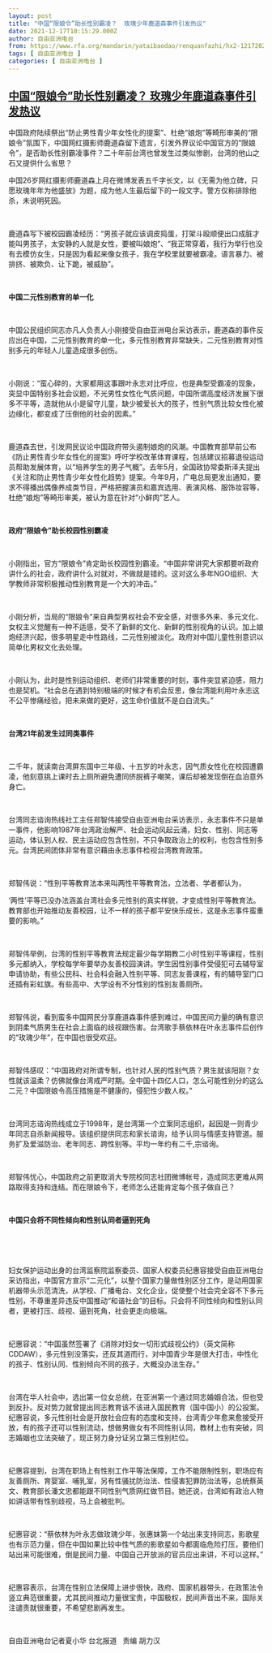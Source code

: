 ```yaml
---
layout: post
title: "中国“限娘令”助长性别霸凌？  玫瑰少年鹿道森事件引发热议"
date: 2021-12-17T10:15:29.000Z
author: 自由亚洲电台
from: https://www.rfa.org/mandarin/yataibaodao/renquanfazhi/hx2-12172021051519.html
tags: [ 自由亚洲电台 ]
categories: [ 自由亚洲电台 ]
---
```

<!--1639736129000-->
[中国“限娘令”助长性别霸凌？  玫瑰少年鹿道森事件引发热议](https://www.rfa.org/mandarin/yataibaodao/renquanfazhi/hx2-12172021051519.html)
------

<div>
<p>中国政府陆续祭出“防止男性青少年女性化的提案”、杜绝“娘炮”等畸形审美的“限娘令”氛围下，中国网红摄影师鹿道森留下遗言，引发外界议论中国官方的“限娘令”，是否助长性别霸凌事件？二十年前台湾也曾发生过类似惨剧，台湾的他山之石又提供什么省思？</p><p></p><p>中国26岁网红摄影师鹿道森上月在微博发表五千字长文，以《无需为他立碑，只愿玫瑰年年为他盛放》为题，成为他人生最后留下的一段文字。警方仅称排除他杀，未说明死因。</p><p> </p><p>鹿道森写下被校园霸凌经历：“男孩子就应该调皮捣蛋，打架斗殴顺便出口成脏才能叫男孩子，太安静的人就是女性，要被叫娘炮”、“我正常穿着，我行为举行也没有去模仿女生，只是因为看起来像女孩子，我在学校里就要被霸凌。语言暴力、被排挤、被欺负、让下跪，被威胁”。</p><p> </p><p><strong>中国二元性别教育的单一化</strong></p><p> </p><p>中国公民组织同志亦凡人负责人小刚接受自由亚洲电台采访表示，鹿道森的事件反应出在中国，二元性别教育的单一化，多元性别教育非常缺失，二元性别教育对性别多元的年轻人儿童造成很多创伤。</p><p> </p><p>小刚说：“蛮心碎的，大家都用这事跟叶永志对比呼应，也是典型受霸凌的现象，突显中国特别多社会议题，不光男性女性化气质问题，中国所谓高度经济发展下很多不平等，造就他从小是留守儿童，缺少被爱长大的孩子，性别气质比较女性化被边缘化，都变成了压倒他的社会的因素。”</p><p> </p><p>鹿道森去世，引发网民议论中国政府带头遏制娘炮的风潮。中国教育部早前公布《防止男性青少年女性化的提案》呼吁学校改革体育课程，包括建议招募退役运动员帮助发展体育，以“培养学生的男子气概”。去年5月，全国政协常委斯泽夫提出《关注和防止男性青少年女性化趋势》提案。今年9月，广电总局更发出通知，要求不得播出偶像养成类节目，严格把握演员和嘉宾选用、表演风格、服饰妆容等，杜绝“娘炮”等畸形审美，被认为意在针对“小鲜肉”艺人。</p><p> </p><p><strong>政府“限娘令”助长校园性别霸凌</strong></p><p> </p><p>小刚指出，官方“限娘令”肯定助长校园性别霸凌。“中国非常讲究大家都要听政府讲什么的社会，政府讲什么对就对，不做就是错的。这对这么多年NGO组织、大学教师非常积极推动性别教育是一个大的冲击。”</p><p> </p><p>小刚分析，当局的“限娘令”来自典型男权社会不安全感，对很多外来、多元文化、女权主义觉醒有一种不适感，受不了新鲜的文化、新鲜的性别视角的认识。加上娘炮经济兴起，很多明星走中性路线，二元性别被淡化。政府对中国儿童性别意识以简单化男权文化去处理。</p><p> </p><p>小刚认为，此时是性别运动组织、老师们非常重要的时刻，事件突显紧迫感，阻力也是契机。“社会总在遇到特别极端的时候才有机会反思，像台湾能利用叶永志这不公平惨痛经验，把未来做的更好，这生命价值就不是白白流失。”</p><p> </p><p><strong>台湾</strong><strong>21</strong><strong>年前发生过同类事件</strong></p><p> </p><p>二千年，就读南台湾屏东国中三年级、十五岁的叶永志，因气质女性化在校园遭霸凌，他刻意挑上课时去上厕所避免遭同侪脱裤子嘲笑，课后却被发现倒在血泊意外身亡。</p><p> </p><p>台湾同志谘询热线社工主任郑智伟接受自由亚洲电台采访表示，永志事件不只是单一事件，他影响1987年台湾政治解严、社会运动风起云涌，妇女、性别、同志等运动，体认到人权、民主运动应包含性别，不只争取政治上的权利，也包含性别多元。台湾民间团体非常有意识藉由永志事件检视台湾教育政策。</p><p> </p><p>郑智伟说：“性别平等教育法本来叫两性平等教育法，立法者、学者都认为，</p><p>‘两性’平等已没办法涵盖台湾社会多元性别的真实样貌，才变成性别平等教育法。 教育部也开始推动友善校园，让不一样的孩子都平安快乐成长，这是永志事件蛮重要的影响。”</p><p> </p><p>郑智伟举例，台湾的性别平等教育法规定最少每学期教二小时性别平等课程，性别多元都纳入，学校每学年要举办友善校园演讲。学生因性别事件受侵犯可去辅导室申请协助，有些公民科、社会科会融入性别平等、同志友善课程，有的辅导室门口还插有彩虹旗。有些高中、大学设有不分性别的性别友善厕所。</p><p> </p><p>郑智伟说，看到蛮多中国网民分享鹿道森事件感到难过，中国民间力量的确有意识到阴柔气质男生在社会上面临的歧视跟伤害。台湾歌手蔡依林在叶永志事件后创作的“玫瑰少年”，在中国也很受欢迎。</p><p> </p><p>郑智伟感叹：“中国政府对所谓专制，也针对人民的性别气质？男生就该阳刚？女性就该温柔？仿佛就像台湾戒严时期。全中国十四亿人口，怎么可能性别分的这么二元？中国限娘令高压措施是不健康的，侵犯性少数人权。”</p><p> </p><p>台湾同志谘询热线成立于1998年，是台湾第一个立案同志组织，起因是一则青少年同志自杀新闻报导。该组织提供同志和家长谘询，给予认同与情感支持管道。服务扩及爱滋防治、老年同志、跨性别等。平均一年约有二千,宗谘询。</p><p> </p><p>郑智伟忧心，中国政府之前更取消大专院校同志社团微博帐号，造成同志更难从网路取得支持和连结。而在限娘令下，老师怎么还能肯定每个孩子做自己？</p><p> </p><p><strong>中国只会将不同性倾向和性别认同者逼到死角</strong></p><p><br/><br/><br/></p><p>妇女保护运动出身的台湾监察院监察委员、国家人权委员纪惠容接受自由亚洲电台采访指出，中国官方宣示“二元化”，以整个国家力量做性别区分工作，是动用国家机器带头示范清洗，从学校、广播电台、文化企业，促使整个社会完全容不下多元性别，不尊重差异违反中国推动“和谐社会”的目标。只会将不同性倾向和性别认同者，更被打压、歧视、逼到死角，社会更走向极端。</p><p> </p><p>纪惠容说：“中国虽然签署了《消除对妇女一切形式歧视公约》（英文简称CDDAW），多元性别没落实，还反其道而行，对中国青少年是很大打击，中性化的孩子、性别认同、性别倾向不同的孩子，大概没办法生存。”</p><p> </p><p>台湾在华人社会中，选出第一位女总统，在亚洲第一个通过同志婚姻合法，但也受到反扑。反对势力就曾提出同志教育该不该进入国民教育（国中国小）的公投案。纪惠容说，多元性别社会是开放社会应有的态度和支持，台湾青少年愈来愈接受开放，有的孩子还可以性别流动，想做男做女有不同性别认同，教材上也有突破，同志婚姻也立法突破了，现正努力身分证另立第三性别栏位。</p><p> </p><p>纪惠容提到，台湾在职场上有性别工作平等法保障，工作不能限制性别，职场应有友善厕所、育婴室、哺乳室，另有性骚扰防治法、性侵害犯罪防治法等，总统蔡英文、教育部长潘文忠都能跟不同性别气质网红做节目。她还说，台湾如有政治人物如讲话带有性别歧视，马上会被批判。</p><p> </p><p>纪惠容说：“蔡依林为叶永志做玫瑰少年，张惠妹第一个站出来支持同志，影歌星也有示范力量，但在中国如果比较中性气质的影歌星如今都面临危险打压，要他们站出来可能很难，倒是民间力量、中国自己开放派的官员应出来讲，不可以这样。”</p><p> </p><p>纪惠容表示，台湾在性别立法保障上进步很快，政府、国家机器带头，在政策法令竖立典范很重要，尤其民间推动力量很宝贵，中国极权，民间声音出不来，国际关注谴责就很重要，不希望悲剧再发生。</p><p> </p><p>自由亚洲电台记者夏小华 台北报道   责编 胡力汉</p>
</div>
